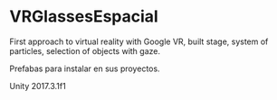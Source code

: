 # VRGlassesEspacial
First approach to virtual reality with Google VR, built stage, system of particles, selection of objects with gaze.

Prefabas para instalar en sus proyectos. 

Unity 2017.3.1f1




